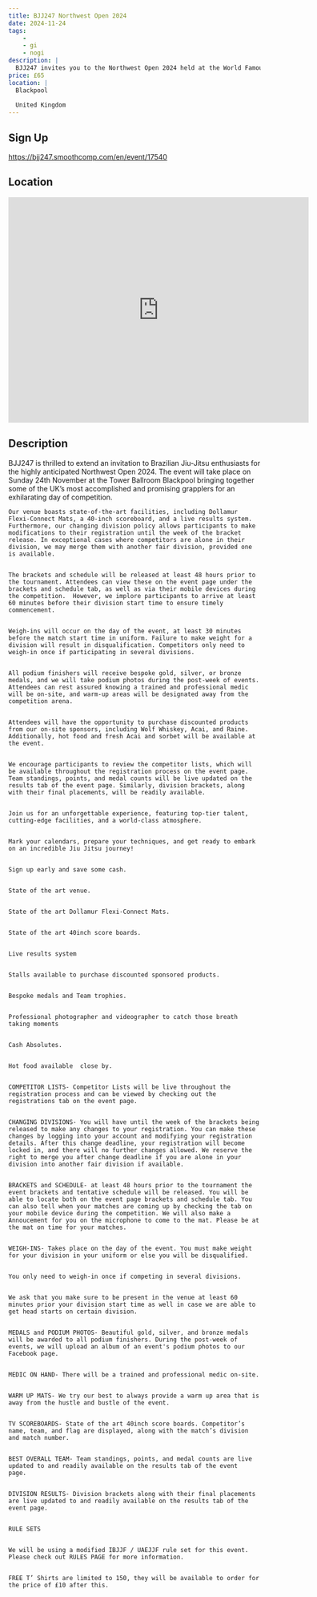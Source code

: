 ```yaml
---
title: BJJ247 Northwest Open 2024
date: 2024-11-24
tags:
    - 
    - gi 
    - nogi 
description: |
  BJJ247 invites you to the Northwest Open 2024 held at the World Famous Tower Ballroom in Blackpool
price: £65
location: |
  Blackpool
                                        
  United Kingdom
---
```

## Sign Up
https://bjj247.smoothcomp.com/en/event/17540

## Location
<iframe src="https://www.google.com/maps/embed?pb=!1m18!1m12!1m3!1d12345.6789!2d-3.0552921!3d53.8158834!2m3!1f0!2f0!3f0!3m2!1i1024!2i768!4f13.1!3m3!1m2!1s0x0%3A0x0!2z53.8158834!5e0!3m2!1sen!2sus!4v1234567890" width="600" height="450" style="border:0;" allowfullscreen="" loading="lazy"></iframe>

## Description
BJJ247 is thrilled to extend an invitation to Brazilian Jiu-Jitsu enthusiasts for the highly anticipated Northwest Open 2024. The event will take place on Sunday 24th November at the Tower Ballroom Blackpool bringing together some of the UK’s most accomplished and promising grapplers for an exhilarating day of competition.
  

    Our venue boasts state-of-the-art facilities, including Dollamur Flexi-Connect Mats, a 40-inch scoreboard, and a live results system. Furthermore, our changing division policy allows participants to make modifications to their registration until the week of the bracket release. In exceptional cases where competitors are alone in their division, we may merge them with another fair division, provided one is available.
  

    The brackets and schedule will be released at least 48 hours prior to the tournament. Attendees can view these on the event page under the brackets and schedule tab, as well as via their mobile devices during the competition.  However, we implore participants to arrive at least 60 minutes before their division start time to ensure timely commencement.
  

    Weigh-ins will occur on the day of the event, at least 30 minutes before the match start time in uniform. Failure to make weight for a division will result in disqualification. Competitors only need to weigh-in once if participating in several divisions.
  

    All podium finishers will receive bespoke gold, silver, or bronze medals, and we will take podium photos during the post-week of events. Attendees can rest assured knowing a trained and professional medic will be on-site, and warm-up areas will be designated away from the competition arena.
  

    Attendees will have the opportunity to purchase discounted products from our on-site sponsors, including Wolf Whiskey, Acai, and Raine. Additionally, hot food and fresh Acai and sorbet will be available at the event.
  

    We encourage participants to review the competitor lists, which will be available throughout the registration process on the event page. Team standings, points, and medal counts will be live updated on the results tab of the event page. Similarly, division brackets, along with their final placements, will be readily available.
  

    Join us for an unforgettable experience, featuring top-tier talent, cutting-edge facilities, and a world-class atmosphere.
  

    Mark your calendars, prepare your techniques, and get ready to embark on an incredible Jiu Jitsu journey!
  

    Sign up early and save some cash.
  

    State of the art venue.
  

    State of the art Dollamur Flexi-Connect Mats.
  

    State of the art 40inch score boards.
  

    Live results system
  

    Stalls available to purchase discounted sponsored products. 
  

    Bespoke medals and Team trophies.
  

    Professional photographer and videographer to catch those breath taking moments
  

    Cash Absolutes.
  

    Hot food available  close by.
  

    COMPETITOR LISTS- Competitor Lists will be live throughout the registration process and can be viewed by checking out the registrations tab on the event page. 
  

    CHANGING DIVISIONS- You will have until the week of the brackets being released to make any changes to your registration. You can make these changes by logging into your account and modifying your registration details. After this change deadline, your registration will become locked in, and there will no further changes allowed. We reserve the right to merge you after change deadline if you are alone in your division into another fair division if available.
  

    BRACKETS and SCHEDULE- at least 48 hours prior to the tournament the event brackets and tentative schedule will be released. You will be able to locate both on the event page brackets and schedule tab. You can also tell when your matches are coming up by checking the tab on your mobile device during the competition. We will also make a Annoucement for you on the microphone to come to the mat. Please be at the mat on time for your matches.
  

    WEIGH-INS- Takes place on the day of the event. You must make weight for your division in your uniform or else you will be disqualified.
  

    You only need to weigh-in once if competing in several divisions.
  

    We ask that you make sure to be present in the venue at least 60 minutes prior your division start time as well in case we are able to get head starts on certain division.
  

    MEDALS and PODIUM PHOTOS- Beautiful gold, silver, and bronze medals will be awarded to all podium finishers. During the post-week of events, we will upload an album of an event's podium photos to our Facebook page. 
  

    MEDIC ON HAND- There will be a trained and professional medic on-site.
  

    WARM UP MATS- We try our best to always provide a warm up area that is away from the hustle and bustle of the event.  
  

    TV SCOREBOARDS- State of the art 40inch score boards. Competitor’s name, team, and flag are displayed, along with the match’s division and match number.
  

    BEST OVERALL TEAM- Team standings, points, and medal counts are live updated to and readily available on the results tab of the event page. 
  

    DIVISION RESULTS- Division brackets along with their final placements are live updated to and readily available on the results tab of the event page.
  

    RULE SETS
  

    We will be using a modified IBJJF / UAEJJF rule set for this event. Please check out RULES PAGE for more information.
  

    FREE T’ Shirts are limited to 150, they will be available to order for the price of £10 after this.